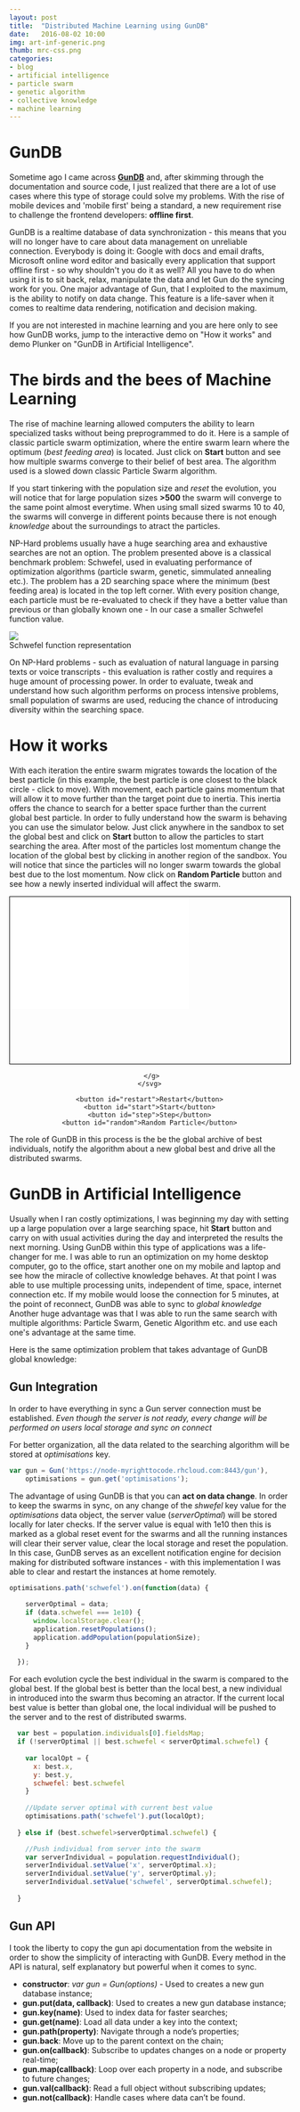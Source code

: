 ```yaml
---
layout: post
title:  "Distributed Machine Learning using GunDB"
date:   2016-08-02 10:00
img: art-inf-generic.png
thumb: mrc-css.png
categories: 
- blog
- artificial intelligence
- particle swarm
- genetic algorithm
- collective knowledge
- machine learning
---
```


# GunDB #

Sometime ago I came across  **[GunDB](http://gun.js.org/enterprise/)** and, after skimming through the documentation and source code,
I just realized that there are a lot of use cases where this type of storage could solve my problems. 
With the rise of mobile devices and 'mobile first' being a standard, a new requirement rise to challenge the frontend developers: **offline first**.

GunDB is a realtime database of data synchronization - this means that you will no longer have to care about data management on unreliable connection.
Everybody is doing it: Google with docs and email drafts, Microsoft online word editor and basically every application that support offline first - so why shouldn't you do it as well?
All you have to do when using it is to sit back, relax, manipulate the data and let Gun do the syncing work for you. One major advantage of Gun, that I exploited to the maximum, is the ability to notify on data change. 
This feature is a life-saver when it comes to realtime data rendering, notification and decision making.

If you are not interested in machine learning and you are here only to see how GunDB works, jump to the interactive demo on "How it works" and demo Plunker on "GunDB in Artificial Intelligence".

# The birds and the bees of Machine Learning #

The rise of machine learning allowed computers the ability to learn specialized tasks without being preprogrammed to do it. 
Here is a sample of classic particle swarm optimization, where the entire swarm learn where the optimum (*best feeding area*) is located.
Just click on **Start** button and see how multiple swarms converge to their belief of best area. The algorithm used is a slowed down classic Particle Swarm algorithm.

<!--<iframe src="https://run.plnkr.co/plunks/SOd9dC/" style="width: 100%; height: 400px"></iframe>-->

If you start tinkering with the population size and *reset* the evolution, you will notice that for large population sizes **>500** the swarm will converge to the same point almost everytime.
When using small sized swarms 10 to 40, the swarms will converge in different points because there is not enough *knowledge* about the surroundings to atract the particles.


NP-Hard problems usually have a huge searching area and exhaustive searches are not an option. 
The problem presented above is a classical benchmark problem: Schwefel, used in evaluating performance of optimization algorithms (particle swarm, genetic, simmulated annealing etc.).
The problem has a 2D searching space where the minimum (best feeding area) is located in the top left corner. 
With every position change, each particle must be re-evaluated to check if they have a better value than previous or than globally known one  - In our case a smaller Schwefel function value.

<img class="img-responsive" src="{{ '/assets/img/schwefel-normalized.png'}}">
<div class="text-center">Schwefel function representation</div>

On NP-Hard problems - such as evaluation of natural language in parsing texts or voice transcripts - this evaluation is rather costly and requires a huge amount of processing power.
In order to evaluate, tweak and understand how such algorithm performs on process intensive problems, small population of swarms are used, reducing the chance of introducing diversity within the searching space.

# How it works #

With each iteration the entire swarm migrates towards the location of the best particle (in this example, the best particle is one closest to the black circle - click to move).
With movement, each particle gains momentum that will allow it to move further than the target point due to inertia. 
This inertia offers the chance to search for a better space further than the current global best particle. 
In order to fully understand how the swarm is behaving you can use the simulator below. 
Just click anywhere in the sandbox to set the global best and click on **Start** button to allow the particles to start searching the area.
After most of the particles lost momentum change the location of the global best by clicking in another region of the sandbox.
You will notice that since the particles will no longer swarm towards the global best due to the lost momentum.
Now click on **Random Particle** button and see how a newly inserted individual will affect the swarm.

<div style="text-align:center">
    <svg style="border: 1px solid #000" id="attractor" width="100%" height="300" xmlns="http://www.w3.org/2000/svg">
     <!-- Created with Method Draw - http://github.com/duopixel/Method-Draw/ -->
     <g>
      <title>background</title>
      <rect fill="#fff" id="canvas_background" height="202" width="322" y="-1" x="-1"/>
      <g display="none" overflow="visible" y="0" x="0" height="100%" width="100%" id="canvasGrid">
       <rect fill="url(#gridpattern)" stroke-width="0" y="0" x="0" height="100%" width="100%"/>
      </g>
     </g>
     <g >
      <title>Layer 1</title>            
      
     </g>
    </svg>
    
    <button id="restart">Restart</button>
    <button id="start">Start</button>
    <button id="step">Step</button>
    <button id="random">Random Particle</button>
   
</div>
<script>
var omega = 0.85;
var c1 = 0.1;
var c2 = 0.1;

document.addEventListener("DOMContentLoaded", function (event) {

    var toX = Math.round(Math.random() * 300);
    var toY =  Math.round(Math.random() * 300);
  
    var attractor = document.createElementNS("http://www.w3.org/2000/svg", 'ellipse'); //Create a path in SVG's namespace
    
    attractor.style.strokeWidth = "1px"; //Set stroke width
    attractor.setAttribute('cx', toX);
    attractor.setAttribute('cy', toY);
    attractor.setAttribute('velX', 0);
    attractor.setAttribute('velY', 0);
    attractor.setAttribute('stroke', '#000000');
    attractor.setAttribute('fill', '#FFFFFF');
    attractor.setAttribute('rx', 10);
    attractor.setAttribute('ry', 10);
    document.getElementById('attractor').appendChild(attractor);
    
    function addRandom() {
        var newElement = document.createElementNS("http://www.w3.org/2000/svg", 'ellipse'); //Create a path in SVG's namespace
        // newElement.style.stroke = "#000"; //Set stroke colour
        newElement.style.strokeWidth = "1px"; //Set stroke width
        newElement.setAttribute('cx', Math.round(Math.random() * 300));
        newElement.setAttribute('cy', Math.round(Math.random() * 300));
        newElement.setAttribute('velX', 0);
        newElement.setAttribute('velY', 0);
        newElement.setAttribute('fill', '#FF0000');
        newElement.setAttribute('stroke', '#000000');


        newElement.setAttribute('rx', 3);
        newElement.setAttribute('ry', 3);
        document.getElementById('attractor').appendChild(newElement);

        refs.push(newElement);
    }

    var refs = [];
    for (var i = 0; i < 10; i++) {
        addRandom();
    }

    function step() {

        var who = 0;
        var opt = 1e12;

        for (var i = 0; i < refs.length; i++) {
            var elem = refs[i];
            var localX = Number(elem.getAttribute('cx'));
            var localY = Number(elem.getAttribute('cy'));
            var pbVal = Number(elem.getAttribute('val'));
            var val =
                Math.abs(toX - localX) * Math.abs(toX - localX) +
                Math.abs(toY - localY) * Math.abs(toY - localY);

            if (pbVal < val) {
                elem.setAttribute('pbx', localX);
                elem.setAttribute('pby', localY);
            }

            elem.setAttribute('fill', '#FF0000');
            elem.setAttribute('stroke', '#000000');


            if (val < opt) {
                opt = val;
                who = i;
            }
        }

        var bestX = Number(refs[who].getAttribute('cx'));
        var bestY = Number(refs[who].getAttribute('cy'));

        refs[who].setAttribute('fill', '#00FF00');
        refs[who].setAttribute('stroke', '#00FF00');

        for (var i = 0; i < refs.length; i++) {

            var elem = refs[i];
            var localX = Number(elem.getAttribute('cx'));
            var localY = Number(elem.getAttribute('cy'));
            var velX = Number(elem.getAttribute('velX'));
            var velY = Number(elem.getAttribute('velY'));
            var pbestX = Number(elem.getAttribute('pbx'));
            var pbestY = Number(elem.getAttribute('pby'));

            velX = omega * velX + (c1 * Math.random() * (pbestX - localX)) + (c2 * Math.random() * (bestX - localX));
            velY = omega * velY + (c1 * Math.random() * (pbestY - localY)) + (c2 * Math.random() * (bestY - localY));

            elem.setAttribute('velX', velX);
            elem.setAttribute('velY', velY);

            elem.setAttribute('cx', localX + velX);
            elem.setAttribute('cy', localY + velY);

        }
    }


    $('#attractor').click(function (event) {
       
        toX = event.offsetX;
        toY = event.offsetY;
        attractor.setAttribute('cx', toX);
        attractor.setAttribute('cy', toY);
       
    });
    
    $("#start").click(function() {
      window.optInterval = setInterval(function () {
            step();
        }, 100);
    });
    
    $("#step").click(function() {
        clearInterval(window.optInterval);
        step();
    });
    
    $("#random").click(function() {
        addRandom();
    });
    
    $("#restart").click(function () {
        clearInterval(window.optInterval);
        for (var i = 0; i < refs.length; i++) {
            elem = refs[i];
            var cx = Math.round(Math.random() * 300);
            var cy = Math.round(Math.random() * 300);
            elem.setAttribute('cx', cx);
            elem.setAttribute('pbx', cx);

            elem.setAttribute('cy', cy);
            elem.setAttribute('pby', cy);

            elem.setAttribute('velX', 0);
            elem.setAttribute('velY', 0);
        }
    });

});
</script>

The role of GunDB in this process is the be the global archive of best individuals, notify the algorithm about a new global best and drive all the distributed swarms.


# GunDB in Artificial Intelligence #

Usually when I ran costly optimizations, I was beginning my day with setting up a large population over a large searching space, hit **Start** button and carry on with usual activities during the day and interpreted the results the next morning.
Using GunDB within this type of applications was a life-changer for me. I was able to run an optimization on my home desktop computer, go to the office, start another one on my mobile and laptop and see how the miracle of collective knowledge behaves.
At that point I was able to use multiple processing units, independent of time, space, internet connection etc. If my mobile would loose the connection for 5 minutes, at the point of reconnect, GunDB was able to sync to *global knowledge*
Another huge advantage was that I was able to run the same search with multiple algorithms: Particle Swarm, Genetic Algorithm etc. and use each one's advantage at the same time.

Here is the same optimization problem that takes advantage of GunDB global knowledge:
<!--<iframe src="https://run.plnkr.co/plunks/0sUJjo/" style="width: 100%; height: 400px"></iframe>-->

## Gun Integration ##

In order to have everything in sync a Gun server connection must be established.
*Even though the server is not ready, every change will be performed on users local storage and sync on connect*

For better organization, all the data related to the searching algorithm will be stored at *optimisations* key. 

```javascript
var gun = Gun('https://node-myrighttocode.rhcloud.com:8443/gun'),
    optimisations = gun.get('optimisations');
```

The advantage of using GunDB is that you can **act on data change**. 
In order to keep the swarms in sync, on any change of the *shwefel* key value for the *optimisations* data object, the server value (*serverOptimal*) will be stored locally for later checks.
If the server value is equal with 1e10 then this is marked as a global reset event for the swarms and all the running instances will clear their server value, clear the local storage and reset the population.
In this case, GunDB serves as an excellent notification engine for decision making for distributed software instances - with this implementation I was able to clear and restart the instances at home remotely. 


```javascript
optimisations.path('schwefel').on(function(data) {
    
    serverOptimal = data;
    if (data.schwefel === 1e10) {
      window.localStorage.clear();
      application.resetPopulations();
      application.addPopulation(populationSize);
    }
    
  }); 
```

For each evolution cycle the best individual in the swarm is compared to the global best.
If the global best is better than the local best, a new individual in introduced into the swarm thus becoming an atractor. 
If the current local best value is better than global one, the local individual will be pushed to the server and to the rest of distributed swarms.


```javascript
  var best = population.individuals[0].fieldsMap;
  if (!serverOptimal || best.schwefel < serverOptimal.schwefel) {
    
    var localOpt = {
      x: best.x,
      y: best.y,
      schwefel: best.schwefel
    }
    
    //Update server optimal with current best value
    optimisations.path('schwefel').put(localOpt);
  
  } else if (best.schwefel>serverOptimal.schwefel) {

    //Push individual from server into the swarm
    var serverIndividual = population.requestIndividual();
    serverIndividual.setValue('x', serverOptimal.x);
    serverIndividual.setValue('y', serverOptimal.y);
    serverIndividual.setValue('schwefel', serverOptimal.schwefel);
  
  }

```

## Gun API ##

I took the liberty to copy the gun api documentation from the website in order to show the simplicity of interacting with GunDB.
Every method in the API is natural, self explanatory but powerful when it comes to sync. 

- **constructor**: *var gun = Gun(options)* - Used to creates a new gun database instance;
- **gun.put(data, callback)**: Used to creates a new gun database instance;
- **gun.key(name)**: Used to index data for faster searches;
- **gun.get(name)**: Load all data under a key into the context;
- **gun.path(property)**: Navigate through a node’s properties;
- **gun.back**: Move up to the parent context on the chain;
- **gun.on(callback)**: Subscribe to updates changes on a node or property real-time;
- **gun.map(callback)**: Loop over each property in a node, and subscribe to future changes;
- **gun.val(callback)**: Read a full object without subscribing updates;
- **gun.not(callback)**: Handle cases where data can’t be found.
